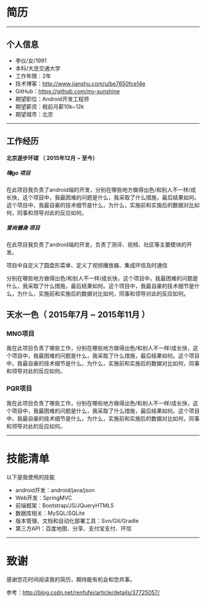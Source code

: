 # 简历
---

## 个人信息


 - 李仪/女/1991 
 - 本科/大连交通大学 
 - 工作年限：2年
 - 技术博客：http://www.jianshu.com/u/be7650fce14e
 - GitHub：https://github.com/my-sunshine
 - 期望职位：Android开发工程师
 - 期望薪资：税前月薪10k~12k
 - 期望城市：北京

---

## 工作经历


#### 北京逐步环球 （ 2015年12月 ~ 至今）

##### 嗨go  项目 
在此项目我负责了android端的开发，分别在哪些地方做得出色/和别人不一样/成长快，这个项目中，我最困难的问题是什么，我采取了什么措施，最后结果如何。这个项目中，我最自豪的技术细节是什么，为什么，实施前和实施后的数据对比如何，同事和领导对此的反应如何。


##### 爱尚健身 项目 
在此项目我负责了android端的开发，负责了测评、视频、社区等主要模块的开发。

项目中自定义了圆盘形菜单、定义了视频播放器、集成环信及时通信

分别在哪些地方做得出色/和别人不一样/成长快，这个项目中，我最困难的问题是什么，我采取了什么措施，最后结果如何。这个项目中，我最自豪的技术细节是什么，为什么，实施前和实施后的数据对比如何，同事和领导对此的反应如何。

 
## 天水一色（ 2015年7月 ~ 2015年11月 ）

### MNO项目 
我在此项目负责了哪些工作，分别在哪些地方做得出色/和别人不一样/成长快，这个项目中，我最困难的问题是什么，我采取了什么措施，最后结果如何。这个项目中，我最自豪的技术细节是什么，为什么，实施前和实施后的数据对比如何，同事和领导对此的反应如何。


### PQR项目 
我在此项目负责了哪些工作，分别在哪些地方做得出色/和别人不一样/成长快，这个项目中，我最困难的问题是什么，我采取了什么措施，最后结果如何。这个项目中，我最自豪的技术细节是什么，为什么，实施前和实施后的数据对比如何，同事和领导对此的反应如何。



---


# 技能清单

以下是我使用的技能

- android开发：android/java/json
- Web开发：SpringMVC
- 前端框架：Bootstrap/JS/JQueryHTML5
- 数据库相关：MySQL/SQLite
- 版本管理、文档和自动化部署工具：Svn/Git/Gradle
- 第三方API：百度地图、分享、支付宝支付、环信

---

# 致谢
感谢您花时间阅读我的简历，期待能有机会和您共事。



































参考：http://blog.csdn.net/renfufei/article/details/37725057/
